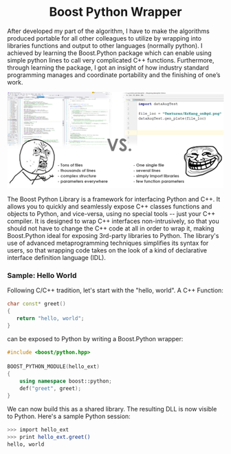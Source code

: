 <h1 align="center">
	Boost Python Wrapper
</h1>

After developed my part of the algorithm, I have to make the algorithms produced portable for all other colleagues to utilize by wrapping into libraries functions and output to other languages (normally python). I achieved by learning the Boost.Python package which can enable using simple python lines to call very complicated C++ functions. Furthermore, through learning the package, I got an insight of how industry standard programming manages and coordinate portability and the finishing of one’s work. 

<img src="cpp_vs_versus_py_pycharm.jpg">

The Boost Python Library is a framework for interfacing Python and C++. It allows you to quickly and seamlessly expose C++ classes functions and objects to Python, and vice-versa, using no special tools -- just your C++ compiler. It is designed to wrap C++ interfaces non-intrusively, so that you should not have to change the C++ code at all in order to wrap it, making Boost.Python ideal for exposing 3rd-party libraries to Python. The library's use of advanced metaprogramming techniques simplifies its syntax for users, so that wrapping code takes on the look of a kind of declarative interface definition language (IDL).

### Sample: Hello World

Following C/C++ tradition, let's start with the "hello, world". A C++ Function:

```C++
char const* greet()
{
   return "hello, world";
}
```

can be exposed to Python by writing a Boost.Python wrapper:

```C++
#include <boost/python.hpp>

BOOST_PYTHON_MODULE(hello_ext)
{
    using namespace boost::python;
    def("greet", greet);
}
```

We can now build this as a shared library. The resulting DLL is now visible to Python. Here's a sample Python session:

```bash
>>> import hello_ext
>>> print hello_ext.greet()
hello, world
```